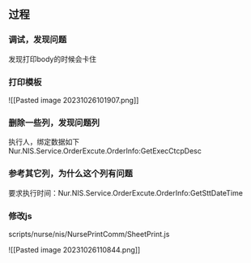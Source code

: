 




## 过程

### 调试，发现问题

发现打印body的时候会卡住

### 打印模板

![[Pasted image 20231026101907.png]]

### 删除一些列，发现问题列

执行人，绑定数据如下
Nur.NIS.Service.OrderExcute.OrderInfo:GetExecCtcpDesc

### 参考其它列，为什么这个列有问题

要求执行时间：Nur.NIS.Service.OrderExcute.OrderInfo:GetSttDateTime

### 修改js

scripts/nurse/nis/NursePrintComm/SheetPrint.js

![[Pasted image 20231026110844.png]]